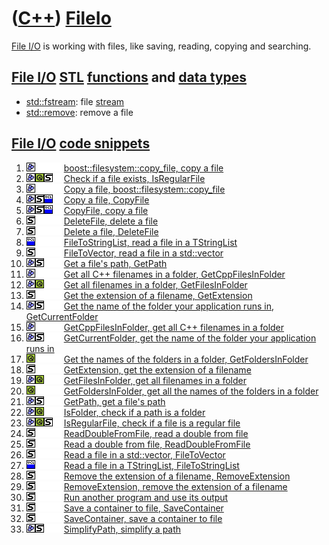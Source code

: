 # ([C++](Cpp.md)) [FileIo](CppFileIo.md)

[File I/O](CppFileIo.md) is working with files, like saving, reading,
copying and searching.

## [File I/O](CppFileIo.md) [STL](CppStl.md) [functions](CppFunction.md) and [data types](CppDataType.md)

-   [std::fstream](CppFstream.md): file [stream](CppStream.md)
-   [std::remove](CppStdRemove.md): remove a file

## [File I/O](CppFileIo.md) [code snippets](CppCodeSnippets.md)

1.  ![Boost](PicBoost.png)![ ](PicSpacer.png)![ ](PicSpacer.png)![ ](PicSpacer.png) [boost::filesystem::copy\_file, copy a file](CppCopy_file.md)
2.  ![Boost](PicBoost.png)![Qt](PicQt.png)![STL](PicStl.png)![ ](PicSpacer.png) [Check if a file exists, IsRegularFile](CppIsRegularFile.md)
3.  ![Boost](PicBoost.png)![ ](PicSpacer.png)![ ](PicSpacer.png)![ ](PicSpacer.png) [Copy a file, boost::filesystem::copy\_file](CppCopy_file.md)
4.  ![Boost](PicBoost.png)![STL](PicStl.png)![VCL](PicVcl.png)![ ](PicSpacer.png) [Copy a file, CopyFile](CppCopyFile.md)
5.  ![Boost](PicBoost.png)![STL](PicStl.png)![VCL](PicVcl.png)![ ](PicSpacer.png) [CopyFile, copy a file](CppCopyFile.md)
6.  ![STL](PicStl.png)![ ](PicSpacer.png)![ ](PicSpacer.png)![ ](PicSpacer.png) [DeleteFile, delete a file](CppDeleteFile.md)
7.  ![STL](PicStl.png)![ ](PicSpacer.png)![ ](PicSpacer.png)![ ](PicSpacer.png) [Delete a file, DeleteFile](CppDeleteFile.md)
8.  ![VCL](PicVcl.png)![ ](PicSpacer.png)![ ](PicSpacer.png)![ ](PicSpacer.png) [FileToStringList, read a file in a TStringList](CppFileToStringList.md)
9.  ![STL](PicStl.png)![ ](PicSpacer.png)![ ](PicSpacer.png)![ ](PicSpacer.png) [FileToVector, read a file in a std::vector](CppFileToVector.md)
10. ![Boost](PicBoost.png)![STL](PicStl.png)![ ](PicSpacer.png)![ ](PicSpacer.png) [Get a file's path, GetPath](CppGetPath.md)
11. ![Boost](PicBoost.png)![ ](PicSpacer.png)![ ](PicSpacer.png)![ ](PicSpacer.png) [Get all C++ filenames in a folder, GetCppFilesInFolder](CppGetCppFilesInFolder.md)
12. ![Boost](PicBoost.png)![Qt](PicQt.png)![ ](PicSpacer.png)![ ](PicSpacer.png) [Get all filenames in a folder, GetFilesInFolder](CppGetFilesInFolder.md)
13. ![STL](PicStl.png)![ ](PicSpacer.png)![ ](PicSpacer.png)![ ](PicSpacer.png) [Get the extension of a filename, GetExtension](CppGetExtension.md)
14. ![Boost](PicBoost.png)![STL](PicStl.png)![ ](PicSpacer.png)![ ](PicSpacer.png) [Get the name of the folder your application runs in, GetCurrentFolder](CppGetCurrentFolder.md)
15. ![Boost](PicBoost.png)![ ](PicSpacer.png)![ ](PicSpacer.png)![ ](PicSpacer.png) [GetCppFilesInFolder, get all C++ filenames in a folder](CppGetCppFilesInFolder.md)
16. ![Boost](PicBoost.png)![STL](PicStl.png)![ ](PicSpacer.png)![ ](PicSpacer.png) [GetCurrentFolder, get the name of the folder your application runs in](CppGetCurrentFolder.md)
17. ![Qt](PicQt.png)![ ](PicSpacer.png)![ ](PicSpacer.png)![ ](PicSpacer.png) [Get the names of the folders in a folder, GetFoldersInFolder](CppGetFoldersInFolder.md)
18. ![STL](PicStl.png)![ ](PicSpacer.png)![ ](PicSpacer.png)![ ](PicSpacer.png) [GetExtension, get the extension of a filename](CppGetExtension.md)
19. ![Boost](PicBoost.png)![Qt](PicQt.png)![ ](PicSpacer.png)![ ](PicSpacer.png) [GetFilesInFolder, get all filenames in a folder](CppGetFilesInFolder.md)
20. ![Qt](PicQt.png)![ ](PicSpacer.png)![ ](PicSpacer.png)![ ](PicSpacer.png) [GetFoldersInFolder, get all the names of the folders in a folder](CppGetFoldersInFolder.md)
21. ![Boost](PicBoost.png)![STL](PicStl.png)![ ](PicSpacer.png)![ ](PicSpacer.png) [GetPath, get a file's path](CppGetPath.md)
22. ![Boost](PicBoost.png)![Qt](PicQt.png)![ ](PicSpacer.png)![ ](PicSpacer.png) [IsFolder, check if a path is a folder](CppIsFolder.md)
23. ![Boost](PicBoost.png)![Qt](PicQt.png)![STL](PicStl.png)![ ](PicSpacer.png) [IsRegularFile, check if a file is a regular file](CppIsRegularFile.md)
24. ![STL](PicStl.png)![ ](PicSpacer.png)![ ](PicSpacer.png)![ ](PicSpacer.png) [ReadDoubleFromFile, read a double from file](CppReadDoubleFromFile.md)
25. ![STL](PicStl.png)![ ](PicSpacer.png)![ ](PicSpacer.png)![ ](PicSpacer.png) [Read a double from file, ReadDoubleFromFile](CppReadDoubleFromFile.md)
26. ![STL](PicStl.png)![ ](PicSpacer.png)![ ](PicSpacer.png)![ ](PicSpacer.png) [Read a file in a std::vector, FileToVector](CppFileToVector.md)
27. ![VCL](PicVcl.png)![ ](PicSpacer.png)![ ](PicSpacer.png)![ ](PicSpacer.png) [Read a file in a TStringList, FileToStringList](CppFileToStringList.md)
28. ![STL](PicStl.png)![ ](PicSpacer.png)![ ](PicSpacer.png)![ ](PicSpacer.png) [Remove the extension of a filename, RemoveExtension](CppRemoveExtension.md)
29. ![STL](PicStl.png)![ ](PicSpacer.png)![ ](PicSpacer.png)![ ](PicSpacer.png) [RemoveExtension, remove the extension of a filename](CppRemoveExtension.md)
30. ![STL](PicStl.png)![ ](PicSpacer.png)![ ](PicSpacer.png)![ ](PicSpacer.png) [Run another program and use its output](CppRunOtherProgram.md)
31. ![STL](PicStl.png)![ ](PicSpacer.png)![ ](PicSpacer.png)![ ](PicSpacer.png) [Save a container to file, SaveContainer](CppSaveContainer.md)
32. ![STL](PicStl.png)![ ](PicSpacer.png)![ ](PicSpacer.png)![ ](PicSpacer.png) [SaveContainer, save a container to file](CppSaveContainer.md)
33. ![Boost](PicBoost.png)![STL](PicStl.png)![ ](PicSpacer.png)![ ](PicSpacer.png) [SimplifyPath, simplify a path](CppSimplifyPath.md)
